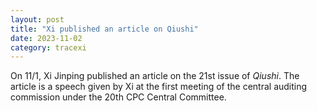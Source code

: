 ```yaml
---
layout: post
title: "Xi published an article on Qiushi"
date: 2023-11-02
category: tracexi
---
```


On 11/1, Xi Jinping published an article on the 21st issue of *Qiushi*. The article is a speech given by Xi at the first meeting of the central auditing commission under the 20th CPC Central Committee.